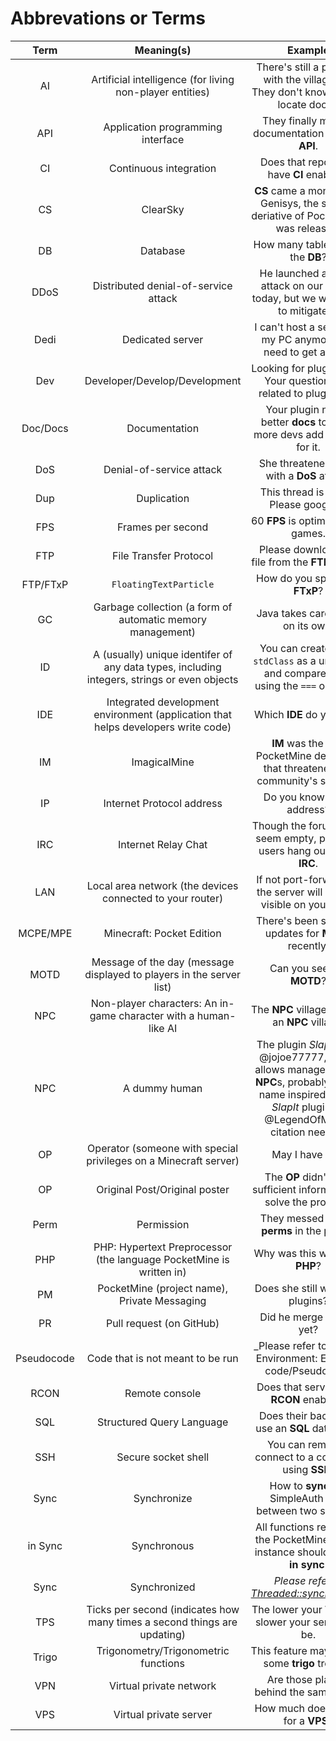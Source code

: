 Abbrevations or Terms
===

| Term | Meaning(s) | Example |
| :---: | :----: | :----: |
| AI | Artificial intelligence (for living non-player entities) | There's still a problem with the villager **AI**. They don't know how to locate doors. |
| API | Application programming interface | They finally made a documentation for their **API**. |
| CI | Continuous integration | Does that repository have **CI** enabled? |
| CS | ClearSky | **CS** came a month after Genisys, the second deriative of PocketMine, was released. |
| DB | Database | How many tables are in the **DB**? |
| DDoS | Distributed denial-of-service attack | He launched a **DDoS** attack on our server today, but we were able to mitigate it. |
| Dedi | Dedicated server | I can't host a server on my PC anymore, we need to get a **Dedi**. |
| Dev | Developer/Develop/Development | Looking for plugin **devs**. Your question isn't related to plugin **dev**. |
| Doc/Docs | Documentation | Your plugin needs better **docs** to make more devs add support for it.
| DoS | Denial-of-service attack | She threatened them with a **DoS** attack. |
| Dup | Duplication | This thread is a **dup**. Please google it. |
| FPS | Frames per second | 60 **FPS** is optimal for PC games. |
| FTP | File Transfer Protocol | Please download the file from the **FTP** server. |
| FTP/FTxP | `FloatingTextParticle` | How do you spawn an **FTxP**? |
| GC | Garbage collection (a form of automatic memory management) | Java takes care of **GC** on its own. |
| ID | A (usually) unique identifer of any data types, including integers, strings or even objects | You can create a `new stdClass` as a unique **ID** and compare them using the `===` operator. |
| IDE | Integrated development environment (application that helps developers write code) | Which **IDE** do you use? |
| IM | ImagicalMine | **IM** was the first PocketMine derivative that threatened the community's survival. |
| IP | Internet Protocol address | Do you know his **IP** address? |
| IRC | Internet Relay Chat | Though the forums may seem empty, plenty of users hang out at the **IRC**. |
| LAN | Local area network (the devices connected to your router) | If not port-forwarded, the server will only be visible on your **LAN**. |
| MCPE/MPE | Minecraft: Pocket Edition | There's been so many updates for **MCPE** recently. |
| MOTD | Message of the day (message displayed to players in the server list) | Can you see our **MOTD**? |
| NPC | Non-player characters: An in-game character with a human-like AI | The **NPC** villager lives in an **NPC** village. |
| NPC | A dummy human | The plugin _Slapper_ by @jojoe77777, which allows management of **NPC**s, probably got its name inspired by the _SlapIt_ plugin by @LegendOfMCPE, citation needed. |
| OP | Operator (someone with special privileges on a Minecraft server) | May I have **OP**? |
| OP | Original Post/Original poster | The **OP** didn't give sufficient information to solve the problem. |
| Perm | Permission | They messed up the **perms** in the plugin. |
| PHP | PHP: Hypertext Preprocessor (the language PocketMine is written in) | Why was this written in **PHP**? |
| PM | PocketMine (project name), Private Messaging | Does she still write **PM** plugins? |
| PR | Pull request (on GitHub) | Did he merge the **PR** yet? |
| Pseudocode | Code that is not meant to be run | _Please refer to [[Code Environment: Example code/Pseudocode|Code-Environment#example-codepseudocode]]_ |
| RCON | Remote console | Does that server have **RCON** enabled? |
| SQL | Structured Query Language | Does their back-end use an **SQL** database? |
| SSH | Secure socket shell | You can remotely connect to a computer using **SSH**. |
| Sync | Synchronize | How to **sync** the SimpleAuth data between two servers? |
| in Sync | Synchronous | All functions related to the PocketMine server instance should be run **in sync**. |
| Sync | Synchronized | _Please refer to [Threaded::synchronized](http://php.net/threaded.synchronized)_ |
| TPS | Ticks per second (indicates how many times a second things are updating) | The lower your **TPS**, the slower your server will be. |
| Trigo | Trigonometry/Trigonometric functions | This feature may involve some **trigo** trouble. |
| VPN | Virtual private network | Are those players behind the same **VPN**? |
| VPS | Virtual private server | How much does it cost for a **VPS**? |